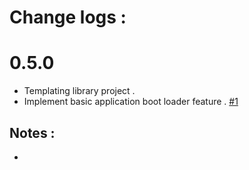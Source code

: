 # Change logs :

# 0.5.0
- Templating library project .
- Implement basic application boot loader feature . [#1](https://github.com/nowcando/nowjs-node-boot/issues/1)


## Notes : 
- 

